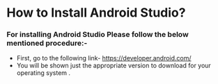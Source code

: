 # How to Install Android Studio?

### For installing Android Studio Please follow the below mentioned procedure:- <br>
+ First, go to the following link- https://developer.android.com/ <br>
+ You will be shown just the appropriate version to download for your operating system .
